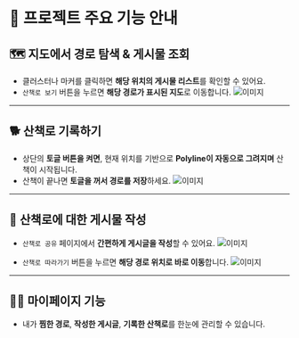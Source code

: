 # 🐾 프로젝트 주요 기능 안내

## 🗺️ 지도에서 경로 탐색 & 게시물 조회
- 클러스터나 마커를 클릭하면 **해당 위치의 게시물 리스트**를 확인할 수 있어요.  
- `산책로 보기` 버튼을 누르면 **해당 경로가 표시된 지도**로 이동합니다.
![이미지](https://raw.githubusercontent.com/jwanp/Files/main/PuppyMate/Untitled.GIF)

---

## 🐕 산책로 기록하기
- 상단의 **토글 버튼을 켜면**, 현재 위치를 기반으로 **Polyline이 자동으로 그려지며** 산책이 시작됩니다.  
- 산책이 끝나면 **토글을 꺼서 경로를 저장**하세요.
![이미지](https://raw.githubusercontent.com/jwanp/Files/main/PuppyMate/Untitled%20(1).GIF)

---

## 📝 산책로에 대한 게시물 작성
- `산책로 공유` 페이지에서 **간편하게 게시글을 작성**할 수 있어요.
![이미지](https://raw.githubusercontent.com/jwanp/Files/main/PuppyMate/Untitled%20(2).GIF)

- `산책로 따라가기` 버튼을 누르면 **해당 경로 위치로 바로 이동**합니다.
![이미지](https://raw.githubusercontent.com/jwanp/Files/main/PuppyMate/Untitled%20(3).GIF)
---

## 🙋‍♂️ 마이페이지 기능
- 내가 **찜한 경로**, **작성한 게시글**, **기록한 산책로**를 한눈에 관리할 수 있습니다.
